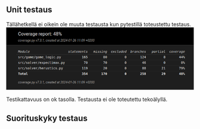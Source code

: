 ## Unit testaus

Tällähetkellä ei oikein ole muuta testausta kun pytestillä toteustettu testaus.
![Testikattavuus](./Kuvat/testikattavuus.png)

Testikattavuus on ok tasolla. Testausta ei ole toteutettu tekoälyllä.

## Suorituskyky testaus 
